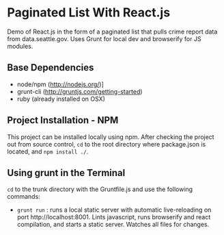 # Paginated List With React.js

Demo of React.js in the form of a paginated list that pulls crime report data from data.seattle.gov. Uses Grunt for local dev and browserify for JS modules.

## Base Dependencies
- node/npm (http://nodejs.org/)]
- grunt-cli (http://gruntjs.com/getting-started)
- ruby (already installed on OSX)


## Project Installation - NPM
This project can be installed locally using npm. After checking the project out from source control, `cd` to the root directory where package.json is located, and `npm install ./`.


## Using grunt in the Terminal
`cd` to the trunk directory with the Gruntfile.js and use the following commands:

- `grunt run` : runs a local static server with automatic live-reloading on port http://localhost:8001. Lints javascript, runs browserify and react compilation, and starts a static server. Watches all files for changes.